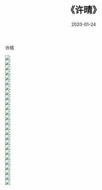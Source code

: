 ﻿---
layout: post
title:  《许晴》
date:   2020-01-24
img: http://pic.660000.xyz/1:/壁纸/明星魅力/华人明星/许晴/000.jpg
categories: [美女, 清纯, 唯美]
---

许晴

 ![](http://pic.660000.xyz/1:/壁纸/明星魅力/华人明星/许晴/001.jpg) <br>![](http://pic.660000.xyz/1:/壁纸/明星魅力/华人明星/许晴/002.jpg) <br>![](http://pic.660000.xyz/1:/壁纸/明星魅力/华人明星/许晴/003.jpg) <br>![](http://pic.660000.xyz/1:/壁纸/明星魅力/华人明星/许晴/004.jpg) <br>![](http://pic.660000.xyz/1:/壁纸/明星魅力/华人明星/许晴/005.jpg) <br>![](http://pic.660000.xyz/1:/壁纸/明星魅力/华人明星/许晴/006.jpg) <br>![](http://pic.660000.xyz/1:/壁纸/明星魅力/华人明星/许晴/007.jpg) <br>![](http://pic.660000.xyz/1:/壁纸/明星魅力/华人明星/许晴/008.jpg) <br>![](http://pic.660000.xyz/1:/壁纸/明星魅力/华人明星/许晴/009.jpg) <br>![](http://pic.660000.xyz/1:/壁纸/明星魅力/华人明星/许晴/010.jpg) <br>![](http://pic.660000.xyz/1:/壁纸/明星魅力/华人明星/许晴/011.jpg) <br>![](http://pic.660000.xyz/1:/壁纸/明星魅力/华人明星/许晴/012.jpg) <br>![](http://pic.660000.xyz/1:/壁纸/明星魅力/华人明星/许晴/013.jpg) <br>![](http://pic.660000.xyz/1:/壁纸/明星魅力/华人明星/许晴/014.jpg) <br>![](http://pic.660000.xyz/1:/壁纸/明星魅力/华人明星/许晴/015.jpg) <br>![](http://pic.660000.xyz/1:/壁纸/明星魅力/华人明星/许晴/016.jpg) <br>![](http://pic.660000.xyz/1:/壁纸/明星魅力/华人明星/许晴/017.jpg) <br>![](http://pic.660000.xyz/1:/壁纸/明星魅力/华人明星/许晴/018.jpg) <br>![](http://pic.660000.xyz/1:/壁纸/明星魅力/华人明星/许晴/019.jpg) <br>![](http://pic.660000.xyz/1:/壁纸/明星魅力/华人明星/许晴/020.jpg) <br>![](http://pic.660000.xyz/1:/壁纸/明星魅力/华人明星/许晴/021.jpg) <br>![](http://pic.660000.xyz/1:/壁纸/明星魅力/华人明星/许晴/022.jpg) <br>![](http://pic.660000.xyz/1:/壁纸/明星魅力/华人明星/许晴/023.jpg) <br>![](http://pic.660000.xyz/1:/壁纸/明星魅力/华人明星/许晴/024.jpg) <br>![](http://pic.660000.xyz/1:/壁纸/明星魅力/华人明星/许晴/025.jpg) <br>![](http://pic.660000.xyz/1:/壁纸/明星魅力/华人明星/许晴/026.jpg) <br>